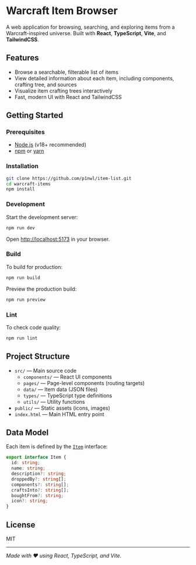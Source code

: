 # Warcraft Item Browser

A web application for browsing, searching, and exploring items from a Warcraft-inspired universe. Built with **React**, **TypeScript**, **Vite**, and **TailwindCSS**.

## Features

- Browse a searchable, filterable list of items
- View detailed information about each item, including components, crafting tree, and sources
- Visualize item crafting trees interactively
- Fast, modern UI with React and TailwindCSS

## Getting Started

### Prerequisites

- [Node.js](https://nodejs.org/) (v18+ recommended)
- [npm](https://www.npmjs.com/) or [yarn](https://yarnpkg.com/)

### Installation

```sh
git clone https://github.com/p1nwl/item-list.git
cd warcraft-items
npm install
```

### Development

Start the development server:

```sh
npm run dev
```

Open [http://localhost:5173](http://localhost:5173) in your browser.

### Build

To build for production:

```sh
npm run build
```

Preview the production build:

```sh
npm run preview
```

### Lint

To check code quality:

```sh
npm run lint
```

## Project Structure

- `src/` — Main source code
  - `components/` — React UI components
  - `pages/` — Page-level components (routing targets)
  - `data/` — Item data (JSON files)
  - `types/` — TypeScript type definitions
  - `utils/` — Utility functions
- `public/` — Static assets (icons, images)
- `index.html` — Main HTML entry point

## Data Model

Each item is defined by the [`Item`](src/types/Item.ts) interface:

```ts
export interface Item {
  id: string;
  name: string;
  description?: string;
  droppedBy?: string[];
  components?: string[];
  craftsInto?: string[];
  boughtFrom?: string;
  icon?: string;
}
```

## License

MIT

---

_Made with ❤️ using React, TypeScript, and Vite._
